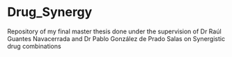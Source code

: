 # Drug_Synergy
Repository of my final master thesis done under the supervision of Dr Raúl Guantes Navacerrada and Dr Pablo González de Prado Salas on Synergistic drug combinations

